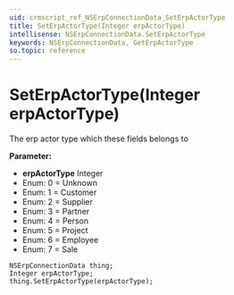 ```yaml
---
uid: crmscript_ref_NSErpConnectionData_SetErpActorType
title: SetErpActorType(Integer erpActorType)
intellisense: NSErpConnectionData.SetErpActorType
keywords: NSErpConnectionData, GetErpActorType
so.topic: reference
---
```


# SetErpActorType(Integer erpActorType)

The erp actor type which these fields belongs to

**Parameter:** 
* **erpActorType** Integer
* Enum: 0 = Unknown 
* Enum: 1 = Customer 
* Enum: 2 = Supplier 
* Enum: 3 = Partner 
* Enum: 4 = Person 
* Enum: 5 = Project 
* Enum: 6 = Employee 
* Enum: 7 = Sale 

```crmscript
NSErpConnectionData thing;
Integer erpActorType;
thing.SetErpActorType(erpActorType);
```

